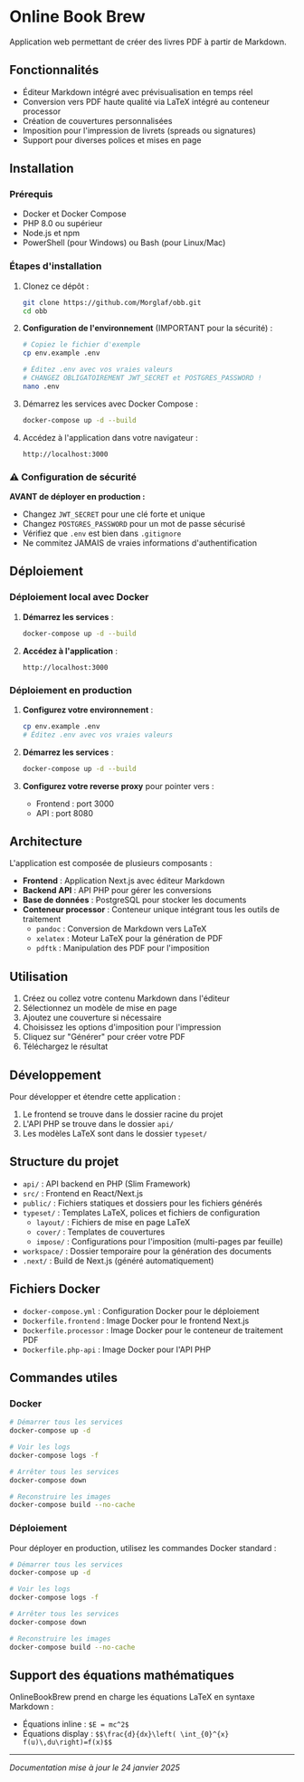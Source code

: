 # Online Book Brew

Application web permettant de créer des livres PDF à partir de Markdown.

## Fonctionnalités

- Éditeur Markdown intégré avec prévisualisation en temps réel
- Conversion vers PDF haute qualité via LaTeX intégré au conteneur processor
- Création de couvertures personnalisées
- Imposition pour l'impression de livrets (spreads ou signatures)
- Support pour diverses polices et mises en page

## Installation

### Prérequis

- Docker et Docker Compose
- PHP 8.0 ou supérieur
- Node.js et npm
- PowerShell (pour Windows) ou Bash (pour Linux/Mac)

### Étapes d'installation

1. Clonez ce dépôt :
   ```bash
   git clone https://github.com/Morglaf/obb.git
   cd obb
   ```

2. **Configuration de l'environnement** (IMPORTANT pour la sécurité) :
   ```bash
   # Copiez le fichier d'exemple
   cp env.example .env
   
   # Éditez .env avec vos vraies valeurs
   # CHANGEZ OBLIGATOIREMENT JWT_SECRET et POSTGRES_PASSWORD !
   nano .env
   ```

3. Démarrez les services avec Docker Compose :
   ```bash
   docker-compose up -d --build
   ```

4. Accédez à l'application dans votre navigateur :
   ```
   http://localhost:3000
   ```

### ⚠️ Configuration de sécurité

**AVANT de déployer en production :**
- Changez `JWT_SECRET` pour une clé forte et unique
- Changez `POSTGRES_PASSWORD` pour un mot de passe sécurisé
- Vérifiez que `.env` est bien dans `.gitignore`
- Ne commitez JAMAIS de vraies informations d'authentification

## Déploiement

### Déploiement local avec Docker

1. **Démarrez les services** :
   ```bash
   docker-compose up -d --build
   ```

2. **Accédez à l'application** :
   ```
   http://localhost:3000
   ```

### Déploiement en production

1. **Configurez votre environnement** :
   ```bash
   cp env.example .env
   # Éditez .env avec vos vraies valeurs
   ```

2. **Démarrez les services** :
   ```bash
   docker-compose up -d --build
   ```

3. **Configurez votre reverse proxy** pour pointer vers :
   - Frontend : port 3000
   - API : port 8080

## Architecture

L'application est composée de plusieurs composants :

- **Frontend** : Application Next.js avec éditeur Markdown
- **Backend API** : API PHP pour gérer les conversions
- **Base de données** : PostgreSQL pour stocker les documents
- **Conteneur processor** : Conteneur unique intégrant tous les outils de traitement
  - `pandoc` : Conversion de Markdown vers LaTeX
  - `xelatex` : Moteur LaTeX pour la génération de PDF
  - `pdftk` : Manipulation des PDF pour l'imposition

## Utilisation

1. Créez ou collez votre contenu Markdown dans l'éditeur
2. Sélectionnez un modèle de mise en page
3. Ajoutez une couverture si nécessaire
4. Choisissez les options d'imposition pour l'impression
5. Cliquez sur "Générer" pour créer votre PDF
6. Téléchargez le résultat

## Développement

Pour développer et étendre cette application :

1. Le frontend se trouve dans le dossier racine du projet
2. L'API PHP se trouve dans le dossier `api/`
3. Les modèles LaTeX sont dans le dossier `typeset/`

## Structure du projet

- `api/` : API backend en PHP (Slim Framework)
- `src/` : Frontend en React/Next.js
- `public/` : Fichiers statiques et dossiers pour les fichiers générés
- `typeset/` : Templates LaTeX, polices et fichiers de configuration
  - `layout/` : Fichiers de mise en page LaTeX
  - `cover/` : Templates de couvertures
  - `impose/` : Configurations pour l'imposition (multi-pages par feuille)
- `workspace/` : Dossier temporaire pour la génération des documents
- `.next/` : Build de Next.js (généré automatiquement)

## Fichiers Docker

- `docker-compose.yml` : Configuration Docker pour le déploiement
- `Dockerfile.frontend` : Image Docker pour le frontend Next.js
- `Dockerfile.processor` : Image Docker pour le conteneur de traitement PDF
- `Dockerfile.php-api` : Image Docker pour l'API PHP

## Commandes utiles

### Docker
```bash
# Démarrer tous les services
docker-compose up -d

# Voir les logs
docker-compose logs -f

# Arrêter tous les services
docker-compose down

# Reconstruire les images
docker-compose build --no-cache
```

### Déploiement

Pour déployer en production, utilisez les commandes Docker standard :

```bash
# Démarrer tous les services
docker-compose up -d

# Voir les logs
docker-compose logs -f

# Arrêter tous les services
docker-compose down

# Reconstruire les images
docker-compose build --no-cache
```

## Support des équations mathématiques

OnlineBookBrew prend en charge les équations LaTeX en syntaxe Markdown :

- Équations inline : `$E = mc^2$`
- Équations display : `$$\frac{d}{dx}\left( \int_{0}^{x} f(u)\,du\right)=f(x)$$`

---

*Documentation mise à jour le 24 janvier 2025*